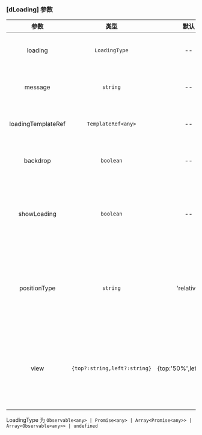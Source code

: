 ### [dLoading] 参数

|        参数        |             类型             |          默认          | 说明                                                                | 跳转 Demo                                      |
| :----------------: | :--------------------------: | :--------------------: | :------------------------------------------------------------------ | ---------------------------------------------- |
|      loading       |        `LoadingType`         |           --           | 可选，控制 loading 状态                                             | [基本用法](demo#basic-usage)   |
|      message       |           `string`           |           --           | 可选，loading 时的提示信息                                          | [多promise](demo#multi-promise) |
| loadingTemplateRef |      `TemplateRef<any>`      |           --           | 可选，自定义 loading 模板                                           | [自定义样式](demo#custom-style)  |
|      backdrop      |          `boolean`           |           --           | 可选，loading 时是否显示遮罩                                        | [基本用法](demo#basic-usage)   |
|    showLoading     |          `boolean`           |           --           | 可选，手动启动和关闭 loading 状态,与`loading`参数不能同时使用       |[使用showLoading控制](demo#show-loading)
|    positionType    |           `string`           |       'relative'       | 可选，指定`dLoading`宿主元素的定位类型,取值与 css position 属性一致 |[使用showLoading控制](demo#show-loading)
|        view        | `{top?:string,left?:string}` | {top:'50%',left:'50%'} | 可选，调整 loading 的显示位置，相对于宿主元素的顶部距离与左侧距离   | [基本用法](demo#basic-usage)   |

LoadingType 为 `Observable<any> | Promise<any> | Array<Promise<any>> | Array<Observable<any>> | undefined`
